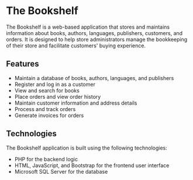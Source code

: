 # The Bookshelf

The Bookshelf is a web-based application that stores and maintains information about books, authors, languages, publishers, customers, and orders. It is designed to help store administrators manage the bookkeeping of their store and facilitate customers' buying experience.

## Features

- Maintain a database of books, authors, languages, and publishers
- Register and log in as a customer
- View and search for books
- Place orders and view order history
- Maintain customer information and address details
- Process and track orders
- Generate invoices for orders

## Technologies

The Bookshelf application is built using the following technologies:

- PHP for the backend logic
- HTML, JavaScript, and Bootstrap for the frontend user interface
- Microsoft SQL Server for the database

